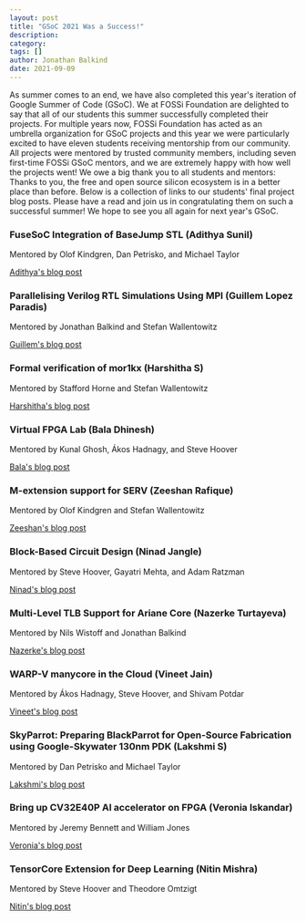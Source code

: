 ```yaml
---
layout: post
title: "GSoC 2021 Was a Success!"
description:
category:
tags: []
author: Jonathan Balkind
date: 2021-09-09
---
```


As summer comes to an end, we have also completed this year's iteration of Google Summer of Code (GSoC).
We at FOSSi Foundation are delighted to say that all of our students this summer successfully completed their projects.
For multiple years now, FOSSi Foundation has acted as an umbrella organization for GSoC projects and this year we were particularly excited to have eleven students receiving mentorship from our community.
All projects were mentored by trusted community members, including seven first-time FOSSi GSoC mentors, and we are extremely happy with how well the projects went!
We owe a big thank you to all students and mentors: Thanks to you, the free and open source silicon ecosystem is in a better place than before.
Below is a collection of links to our students' final project blog posts.
Please have a read and join us in congratulating them on such a successful summer!
We hope to see you all again for next year's GSoC.

### FuseSoC Integration of BaseJump STL (Adithya Sunil)

Mentored by Olof Kindgren, Dan Petrisko, and Michael Taylor

[Adithya's blog post](https://adithyasunil26.medium.com/gsoc21-the-summer-in-review-44d3954ee6f4)

### Parallelising Verilog RTL Simulations Using MPI (Guillem Lopez Paradis)

Mentored by Jonathan Balkind and Stefan Wallentowitz

[Guillem's blog post](https://medium.com/@guillem812/google-summer-of-code-2021-fossi-foundation-openpiton-d512c8d4b3ff)

### Formal verification of mor1kx (Harshitha S)

Mentored by Stafford Horne and Stefan Wallentowitz

[Harshitha's blog post](https://harshitha172000.github.io/blog4.html)

### Virtual FPGA Lab (Bala Dhinesh)

Mentored by Kunal Ghosh, Ákos Hadnagy, and Steve Hoover

[Bala's blog post](https://medium.com/@m.baladhinesh/fpgas-in-your-browser-bb92be1c1fa3)

### M-extension support for SERV (Zeeshan Rafique)

Mentored by Olof Kindgren and Stefan Wallentowitz

[Zeeshan's blog post](https://medium.com/@zrafique/gsoc21-with-fossi-foundation-ff1c869daec8)

### Block-Based Circuit Design (Ninad Jangle)

Mentored by Steve Hoover, Gayatri Mehta, and Adam Ratzman

[Ninad's blog post](https://ninja3011.github.io/Block_Based_Circuit_Design/)

### Multi-Level TLB Support for Ariane Core (Nazerke Turtayeva)

Mentored by Nils Wistoff and Jonathan Balkind

[Nazerke's blog post](https://medium.com/@nazerke.turtayeva/gsoc21-with-fossi-end-of-the-journey-2d2f6667eb1d)

### WARP-V manycore in the Cloud (Vineet Jain)

Mentored by Ákos Hadnagy, Steve Hoover, and Shivam Potdar

[Vineet's blog post](https://medium.com/@vineetajm1999/developing-applications-for-cloud-fpgas-are-easier-than-you-think-6b39b7010412)

### SkyParrot: Preparing BlackParrot for Open-Source Fabrication using Google-Skywater 130nm PDK (Lakshmi S)

Mentored by Dan Petrisko and Michael Taylor

[Lakshmi's blog post](https://lakshmi-sathi.medium.com/gsoc-21-preparing-the-black-parrot-for-tapeout-using-the-open-source-google-skywater-130nm-pdk-77cbf3031cde)

### Bring up CV32E40P AI accelerator on FPGA (Veronia Iskandar)

Mentored by Jeremy Bennett and William Jones

[Veronia's blog post](https://www.embecosm.com/2021/09/02/google-summer-of-code-ai-support-for-core-v/)

### TensorCore Extension for Deep Learning (Nitin Mishra)

Mentored by Steve Hoover and Theodore Omtzigt

[Nitin's blog post](https://medium.com/@nmishra9/tensorcore-extension-for-deep-learning-41728fc22495)
